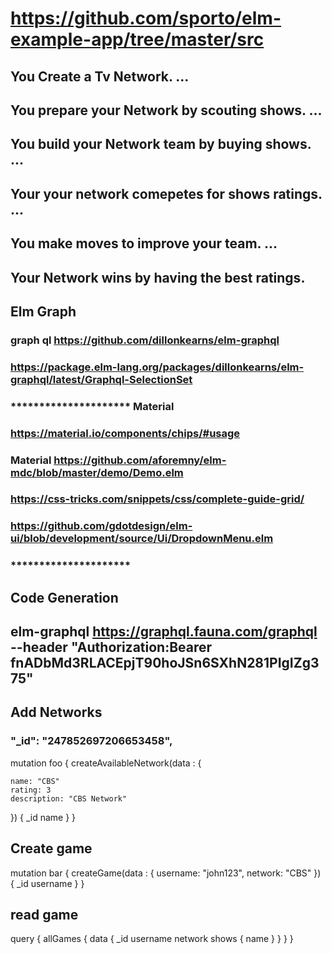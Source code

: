 # https://github.com/sporto/elm-example-app/tree/master/src

## You Create a Tv Network. ...
## You prepare your Network by scouting shows. ...
## You build your Network team by buying shows. ...
## Your your network  comepetes for shows ratings. ...
## You make moves to improve your team. ...
##  Your Network wins by having the best ratings.

## Elm Graph
### graph ql https://github.com/dillonkearns/elm-graphql
### https://package.elm-lang.org/packages/dillonkearns/elm-graphql/latest/Graphql-SelectionSet

###  ********************* Material
### https://material.io/components/chips/#usage
### Material https://github.com/aforemny/elm-mdc/blob/master/demo/Demo.elm
### https://css-tricks.com/snippets/css/complete-guide-grid/
### https://github.com/gdotdesign/elm-ui/blob/development/source/Ui/DropdownMenu.elm

###  ********************* 

## Code Generation
## elm-graphql https://graphql.fauna.com/graphql --header "Authorization:Bearer fnADbMd3RLACEpjT90hoJSn6SXhN281PIgIZg375"

## Add Networks
### "_id": "247852697206653458",
mutation foo {
  createAvailableNetwork(data : {
    
    name: "CBS"
    rating: 3
    description: "CBS Network"
  
  })
  {
    _id
    name
  }
}
## Create game
 mutation bar {
  createGame(data : {
    username: "john123",
    network: "CBS"
  })
  {
    _id
    username
  }
}

## read game
query {
  allGames {
    data  {
    _id
    username
      network
      shows {
        name
      }
  }
  }
}


